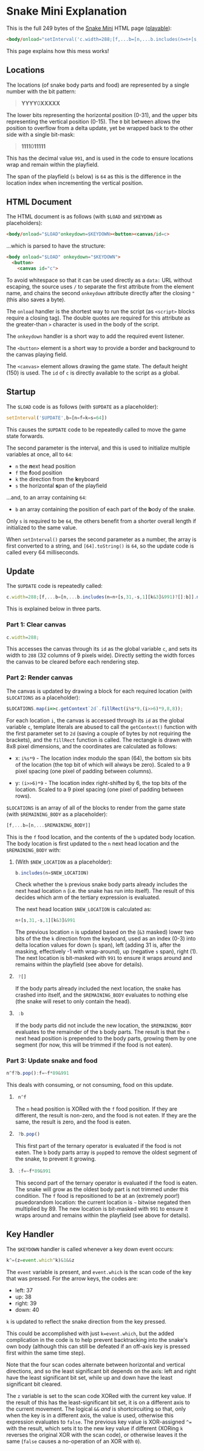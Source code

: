 # Snake Mini Explanation

This is the full 249 bytes of the [Snake Mini](https://danielgjackson.github.io/tinyjs/#snake) HTML page ([playable](https://danielgjackson.github.io/tinyjs/mini.html)):

```html
<body/onload="setInterval('c.width=288;[f,...b=[n,...b.includes(n=n+[s,31,-s,1][k&3]&991)?[]:b]].map(i=>c.getContext`2d`.fillRect(i%s*9,(i>>6)*9,8,8));n^f?b.pop():f=~f*89&991',b=[n=f=k=s=64])"onkeydown=k^=(z=event.which^k)&1&&z><button><canvas/id=c>
```

This page explains how this mess works!


## Locations

The locations (of snake body parts and food) are represented by a single number with the bit pattern:

> **YYYY**0**XXXXX**

The lower bits representing the horizontal position (0-31), and the upper bits representing the vertical position (0-15).  The `0` bit between allows the position to overflow from a delta update, yet be wrapped back to the other side with a single bit-mask:

> **1111**0**11111**

This has the decimal value `991`, and is used in the code to ensure locations wrap and remain within the playfield.

The span of the playfield (`s` below) is `64` as this is the difference in the location index when incrementing the vertical position.


## HTML Document

The HTML document is as follows (with `$LOAD` and `$KEYDOWN` as placeholders):

```html
<body/onload="$LOAD"onkeydown=$KEYDOWN><button><canvas/id=c>
```

...which is parsed to have the structure:

```html
<body onload="$LOAD" onkeydown="$KEYDOWN">
  <button>
    <canvas id="c">
```

To avoid whitespace so that it can be used directly as a `data:` URL without escaping, the source uses `/` to separate the first attribute from the element name, and chains the second `onkeydown` attribute directly after the closing `"` (this also saves a byte).  

The `onload` handler is the shortest way to run the script (as `<script>` blocks require a closing tag).  The double quotes are required for this attribute as the greater-than `>` character is used in the body of the script.  

The `onkeydown` handler is a short way to add the required event listener.

The `<button>` element is a short way to provide a border and background to the canvas playing field.

The `<canvas>` element allows drawing the game state.  The default height (150) is used.  The `id` of `c` is directly available to the script as a global.


## Startup

The `$LOAD` code is as follows (with `$UPDATE` as a placeholder):

```javascript
setInterval('$UPDATE',b=[n=f=k=s=64])
```

This causes the `$UPDATE` code to be repeatedly called to move the game state forwards.

The second parameter is the interval, and this is used to initialize multiple variables at once, all to `64`:

* `n` the **n**ext head position
* `f` the **f**ood position
* `k` the direction from the **k**eyboard
* `s` the horizontal **s**pan of the playfield

...and, to an array containing `64`:

* `b` an array containing the position of each part of the **b**ody of the snake.

Only `s` is required to be `64`, the others benefit from a shorter overall length if initialized to the same value.

When `setInterval()` parses the second parameter as a number, the array is first converted to a string, and `[64].toString()` is `64`, so the update code is called every 64 milliseconds.


## Update

The `$UPDATE` code is repeatedly called:

```javascript
c.width=288;[f,...b=[n,...b.includes(n=n+[s,31,-s,1][k&3]&991)?[]:b]].map(i=>c.getContext`2d`.fillRect(i%s*9,(i>>6)*9,8,8));n^f?b.pop():f=~f*89&991
```

This is explained below in three parts.


### Part 1: Clear canvas

```javascript
c.width=288;
```

This accesses the canvas through its `id` as the global variable `c`, and sets its width to `288` (32 columns of 9 pixels wide).  Directly setting the width forces the canvas to be cleared before each rendering step.


### Part 2: Render canvas

The canvas is updated by drawing a block for each required location (with `$LOCATIONS` as a placeholder):

```javascript
$LOCATIONS.map(i=>c.getContext`2d`.fillRect(i%s*9,(i>>6)*9,8,8));
```

For each location `i`, the canvas is accessed through its `id` as the global variable `c`, template literals are abused to call the `getContext()` function with the first parameter set to `2d` (saving a couple of bytes by not requiring the brackets), and the `fillRect` function is called.  The rectangle is drawn with 8x8 pixel dimensions, and the coordinates are calculated as follows:

  * x: `i%s*9` - The location index modulo the span (64), the bottom six bits of the location (the top bit of which will always be zero).  Scaled to a 9 pixel spacing (one pixel of padding between columns).

  * y: `(i>>6)*9` - The location index right-shifted by 6, the top bits of the location.  Scaled to a 9 pixel spacing (one pixel of padding between rows).

`$LOCATIONS` is an array of all of the blocks to render from the game state  (with `$REMAINING_BODY` as a placeholder):

```javascript
[f,...b=[n,...$REMAINING_BODY]]
```

This is the `f` food location, and the contents of the `b` updated body location.  The body location is first updated to the `n` next head location and the `$REMAINING_BODY` with:

1. (With `$NEW_LOCATION` as a placeholder):

    ```javascript
    b.includes(n=$NEW_LOCATION)
    ```

    Check whether the `b` previous snake body parts already includes the next head location `n` (i.e. the snake has run into itself).  The result of this decides which arm of the tertiary expression is evaluated.
    
    The next head location `$NEW_LOCATION` is calculated as:

    ```javascript
    n+[s,31,-s,1][k&3]&991
    ```

    The previous location `n` is updated based on the (`&3` masked) lower two bits of the the `k` direction from the keyboard, used as an index (0-3) into delta location values for down (`s` span), left (adding 31 is, after the masking, effectively -1 with wrap-around), up (negative `s` span), right (1).  The next location is bit-masked with `991` to ensure it wraps around and remains within the playfield (see above for details).


2. ```javascript
    ?[]
    ```

    If the body parts already included the next location, the snake has crashed into itself, and the `$REMAINING_BODY` evaluates to nothing else (the snake will reset to only contain the head).  


3. ```javascript
    :b
    ```

    If the body parts did not include the new location, the `$REMAINING_BODY` evaluates to the remainder of the `b` body parts.  The result is that the `n` next head position is prepended to the body parts, growing them by one segment (for now, this will be trimmed if the food is not eaten).


### Part 3: Update snake and food

```javascript
n^f?b.pop():f=~f*89&991
```

This deals with consuming, or not consuming, food on this update.

1. ```javascript
    n^f
    ```
    The `n` head position is XORed with the `f` food position.  If they are different, the result is non-zero, and the food is not eaten.  If they are the same, the result is zero, and the food is eaten.

2. ```javascript
    ?b.pop()
    ```
    This first part of the ternary operator is evaluated if the food is not eaten.  The `b` body parts array is `pop`ped to remove the oldest segment of the snake, to prevent it growing.

3. ```javascript
    :f=~f*89&991
    ```
    This second part of the ternary operator is evaluated if the food is eaten.  The snake will grow as the oldest body part is not trimmed under this condition.  The `f` food is repositioned to be at an (extremely poor!) psuedorandom location: the current location is `~` bitwise negated then multiplied by 89.  The new location is bit-masked with `991` to ensure it wraps around and remains within the playfield (see above for details).


## Key Handler

The `$KEYDOWN` handler is called whenever a key down event occurs:

```javascript
k^=(z=event.which^k)&1&&z
```

The `event` variable is present, and `event.which` is the scan code of the key that was pressed.  For the arrow keys, the codes are:

* left: 37
* up: 38
* right: 39
* down: 40

`k` is updated to reflect the snake direction from the key pressed.  

This could be accomplished with just `k=event.which`, but the added complication in the code is to help prevent backtracking into the snake's own body (although this can still be defeated if an off-axis key is pressed first within the same time step).

Note that the four scan codes alternate between horizontal and vertical directions, and so the least significant bit depends on the axis: left and right have the least significant bit set, while up and down have the least significant bit cleared.  

The `z` variable is set to the scan code XORed with the current key value.  If the result of this has the least-significant bit set, it is on a different axis to the current movement.  The logical `&&` *and* is shortcircuiting so that, only when the key is in a different axis, the value is used, otherwise this expression evaluates to `false`.  The previous key value is XOR-assigned `^=` with the result, which sets it to the new key value if different (XORing `k` reverses the original XOR with the scan code), or otherwise leaves it the same (`false` causes a no-operation of an XOR with `0`).
